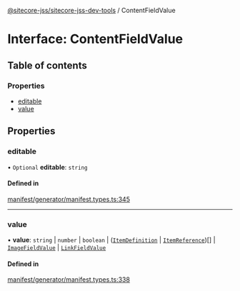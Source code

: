 [@sitecore-jss/sitecore-jss-dev-tools](../README.md) / ContentFieldValue

# Interface: ContentFieldValue

## Table of contents

### Properties

- [editable](ContentFieldValue.md#editable)
- [value](ContentFieldValue.md#value)

## Properties

### editable

• `Optional` **editable**: `string`

#### Defined in

[manifest/generator/manifest.types.ts:345](https://github.com/Sitecore/jss/blob/d2233c355/packages/sitecore-jss-dev-tools/src/manifest/generator/manifest.types.ts#L345)

___

### value

• **value**: `string` \| `number` \| `boolean` \| ([`ItemDefinition`](ItemDefinition.md) \| [`ItemReference`](ItemReference.md))[] \| [`ImageFieldValue`](ImageFieldValue.md) \| [`LinkFieldValue`](LinkFieldValue.md)

#### Defined in

[manifest/generator/manifest.types.ts:338](https://github.com/Sitecore/jss/blob/d2233c355/packages/sitecore-jss-dev-tools/src/manifest/generator/manifest.types.ts#L338)
